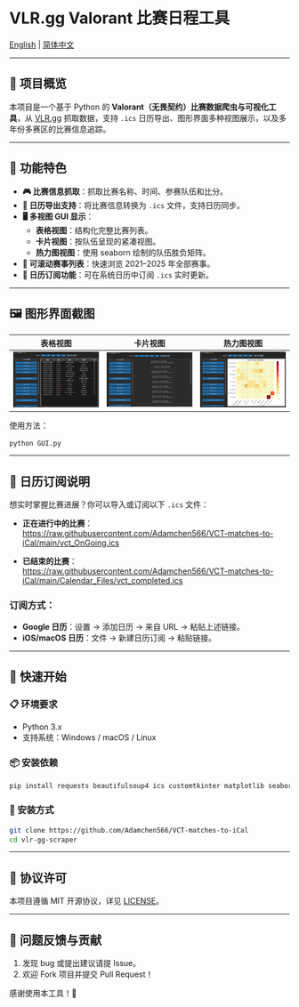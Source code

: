 # VLR.gg Valorant 比赛日程工具

[English](README.md) | [简体中文](README.zh.md)

---

## 📖 项目概览

本项目是一个基于 Python 的 **Valorant（无畏契约）比赛数据爬虫与可视化工具**，从 [VLR.gg](https://www.vlr.gg) 抓取数据，支持 `.ics` 日历导出、图形界面多种视图展示，以及多年份多赛区的比赛信息追踪。

---

## 🎯 功能特色

- **🎮 比赛信息抓取**：抓取比赛名称、时间、参赛队伍和比分。
- **📅 日历导出支持**：将比赛信息转换为 `.ics` 文件，支持日历同步。
- **🖥️ 多视图 GUI 显示**：
  - **表格视图**：结构化完整比赛列表。
  - **卡片视图**：按队伍呈现的紧凑视图。
  - **热力图视图**：使用 seaborn 绘制的队伍胜负矩阵。
- **📂 可滚动赛事列表**：快速浏览 2021–2025 年全部赛事。
- **📱 日历订阅功能**：可在系统日历中订阅 `.ics` 实时更新。

---

## 🖼 图形界面截图

| 表格视图 | 卡片视图 | 热力图视图 |
|---------|----------|------------|
| ![表格视图](images/view_table.png) | ![卡片视图](images/view_card.png) | ![热力图视图](images/view_heatmap.png) |

使用方法：

```bash
python GUI.py
```

---

## 📅 日历订阅说明

想实时掌握比赛进展？你可以导入或订阅以下 `.ics` 文件：

- **正在进行中的比赛**：  
  https://raw.githubusercontent.com/Adamchen566/VCT-matches-to-iCal/main/vct_OnGoing.ics

- **已结束的比赛**：  
  https://raw.githubusercontent.com/Adamchen566/VCT-matches-to-iCal/main/Calendar_Files/vct_completed.ics

### 订阅方式：

- **Google 日历**：设置 → 添加日历 → 来自 URL → 粘贴上述链接。
- **iOS/macOS 日历**：文件 → 新建日历订阅 → 粘贴链接。

---

## 🚀 快速开始

### 📋 环境要求

- Python 3.x
- 支持系统：Windows / macOS / Linux

### 📦 安装依赖

```bash
pip install requests beautifulsoup4 ics customtkinter matplotlib seaborn pandas
```

### 🔧 安装方式

```bash
git clone https://github.com/Adamchen566/VCT-matches-to-iCal
cd vlr-gg-scraper
```

---

## 📜 协议许可

本项目遵循 MIT 开源协议，详见 [LICENSE](LICENSE)。

---

## 💬 问题反馈与贡献

1. 发现 bug 或提出建议请提 Issue。
2. 欢迎 Fork 项目并提交 Pull Request！

感谢使用本工具！🎉
